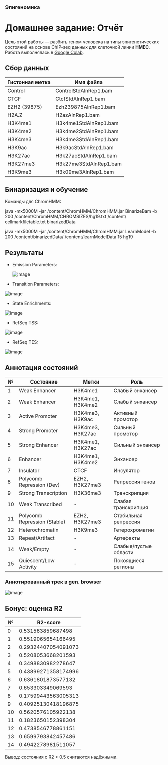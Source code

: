 ### Эпигеномика
# Домашнее задание: Отчёт

Цель этой работы — разбить геном человека на типы эпигенетических состояний на основе ChIP-seq данных для клеточной линии **HMEC**. Работа выполнялась в [Google Colab](https://colab.research.google.com/drive/1fEMoXgy-Vk8A1J52ENdWqX1Ww0H1NYYo?usp=sharing).

## Сбор данных

| Гистонная метка | Имя файла |
|---|---|
| Control | ControlStdAlnRep1.bam |
| CTCF | CtcfStdAlnRep1.bam |
| EZH2 (39875) | Ezh239875AlnRep1.bam |
| H2A.Z | H2azAlnRep1.bam |
| H3K4me1 | H3k4me1StdAlnRep1.bam |
| H3K4me2 | H3k4me2StdAlnRep1.bam |
| H3K4me3 | H3k4me3StdAlnRep1.bam |
| H3K9ac | H3k9acStdAlnRep1.bam |
| H3K27ac | H3k27acStdAlnRep1.bam |
| H3K27me3 | H3k27me3StdAlnRep1.bam |
| H3K9me3 | H3k09me3AlnRep1.bam |

## Бинаризация и обучение

Команды для ChromHMM:

java -mx5000M -jar /content/ChromHMM/ChromHMM.jar BinarizeBam -b 200 /content/ChromHMM/CHROMSIZES/hg19.txt /content/ cellmarkfiletable.txt binarizedData 

java -mx5000M -jar /content/ChromHMM/ChromHMM.jar LearnModel -b 200 /content/binarizedData/ /content/learnModelData 15 hg19

## Результаты

- Emission Parameters:
  
  ![image](https://github.com/user-attachments/assets/fc9c2e61-09ee-4b58-9a13-c5bb8663f0fe)



- Transition Parameters:
  
 ![image](https://github.com/user-attachments/assets/e9b4c1af-eb5c-41be-a28a-4af842e77164)




- State Enrichments:
  
![image](https://github.com/user-attachments/assets/ef5c0969-01c7-45ee-923a-4fc686383b71)




- RefSeq TSS:
  
![image](https://github.com/user-attachments/assets/b1d6a80a-d958-409f-bc64-c7d9caaf0b3e)




- RefSeq TES:
  
![image](https://github.com/user-attachments/assets/9bfad90a-45ea-4990-953c-f6ddd9b41a4a)



## Аннотация состояний

| № | Состояние | Метки | Роль |
|--|--|--|--|
| 1 | Weak Enhancer | H3K4me1 | Слабый энхансер |
| 2 | Weak Enhancer | H3K4me1, H3K4me2 | Слабый энхансер |
| 3 | Active Promoter | H3K4me3, H3K9ac | Активный промотор |
| 4 | Strong Promoter | H3K4me3, H3K27ac | Сильный промотор |
| 5 | Strong Enhancer | H3K4me1, H3K27ac | Сильный энхансер |
| 6 | Enhancer | H3K4me1, H3K4me2 | Энхансер |
| 7 | Insulator | CTCF | Инсулятор |
| 8 | Polycomb Repression (Dev) | EZH2, H3K27me3 | Репрессия генов |
| 9 | Strong Transcription | H3K36me3 | Транскрипция |
| 10 | Weak Transcribed | - | Слабая транскрипция |
| 11 | Polycomb Repression (Stable) | EZH2, H3K27me3 | Стабильная репрессия |
| 12 | Heterochromatin | H3K9me3 | Гетерохроматин |
| 13 | Repeat/Artifact | - | Артефакты |
| 14 | Weak/Empty | - | Слабые/пустые области |
| 15 | Quiescent/Low Activity | - | Покоящиеся регионы |

### Аннотированный трек в gen. browser

![image](https://github.com/user-attachments/assets/b6531f33-bb49-4d14-be10-176e2ab3736c)


## Бонус: оценка R2

| № | R2-score |
|--|--|
| 0 | 0.531563859687498 |
| 1 | 0.5519065654166495 |
| 2 | 0.29324407054091073 |
| 3 | 0.5208053668201593 |
| 4 | 0.3498830982278647 |
| 5 | 0.43899271358174996 |
| 6 | 0.6361801873577132 |
| 7 | 0.653303349069593 |
| 8 | 0.17599443563005313 |
| 9 | 0.40925130418196875 |
| 10 | 0.5620576105922138 |
| 11 | 0.1823650152398304 |
| 12 | 0.4738546778861151 |
| 13 | 0.6599793842457486 |
| 14 | 0.4942278981511057 |

Вывод: состояния с R2 > 0.5 считаются надёжными.

